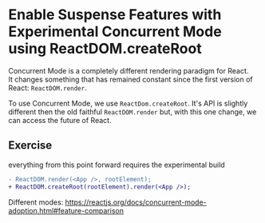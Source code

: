 # Enable Suspense Features with Experimental Concurrent Mode using ReactDOM.createRoot

Concurrent Mode is a completely different rendering paradigm for React.  
It changes something that has remained constant since the first version of React: `ReactDOM.render`.

To use Concurrent Mode, we use `ReactDom.createRoot`.
It's API is slightly different then the old faithful `ReactDOM.render` but, with this one change, we can access the future of React.

## Exercise

everything from this point forward requires the experimental build

```diff
- ReactDOM.render(<App />, rootElement);
+ ReactDOM.createRoot(rootElement).render(<App />);
```

Different modes: https://reactjs.org/docs/concurrent-mode-adoption.html#feature-comparison
